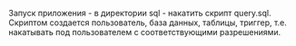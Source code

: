 Запуск приложения - в директории sql - накатить скрипт query.sql.
Скриптом создается пользователь, база данных, таблицы, триггер, т.е. накатывать 
под пользователем с соответствующими разрешениями.
